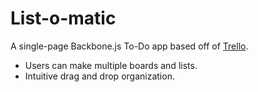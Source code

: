 # List-o-matic

A single-page Backbone.js To-Do app based off of [Trello](https://trello.com/).

- Users can make multiple boards and lists.
- Intuitive drag and drop organization.